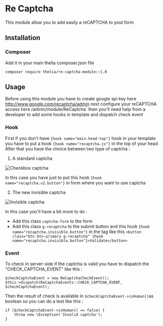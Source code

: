# Re Captcha

This module allow you to add easily a reCAPTCHA to yout form
## Installation

### Composer

Add it in your main thelia composer.json file

```
composer require thelia/re-captcha-module:~1.0
```

## Usage

Before using this module you have to create google api key here http://www.google.com/recaptcha/admin
next configure your reCAPTCHA access here /admin/module/ReCaptcha`
then you'll need help from a developer to add some hooks in template and dispatch check event

### Hook

First if you don't have `{hook name="main.head-top"}` hook in your template you have to put a hook `{hook name="recaptcha.js"}` in the top of your head
After that you have the choice between two type of captcha :

1) A standard captcha

![Checkbox captcha](https://developers.google.com/recaptcha/images/newCaptchaAnchor.gif)

In this case you have just to put this hook `{hook name="recaptcha.v2.button"}` in form where you want to use captcha

2) The new invisible captcha

![Invisible captcha](https://developers.google.com/recaptcha/images/invisible_badge.png)

In this case you'll have a bit more to do :

* Add this class `captcha-form` to the form
* Add this class `g-recaptcha` to the submit button and this hook `{hook name="recaptcha.invisible.button"}` in the tag like this `<button class="btn btn-primary g-recaptcha" {hook name="recaptcha.invisible.button"}>Validate</button>` 

### Event

To check in server-side if the captcha is valid you have to dispatch the "CHECK_CAPTCHA_EVENT" like this :
```
$checkCaptchaEvent = new ReCaptchaCheckEvent();
$this->dispatch(ReCaptchaEvents::CHECK_CAPTCHA_EVENT, $checkCaptchaEvent);
```

Then the result of check is available in `$checkCaptchaEvent->isHuman()`as boolean so you can do a test like this :
```
if ($checkCaptchaEvent->isHuman() == false) {
    throw new \Exception('Invalid captcha');
}
```
